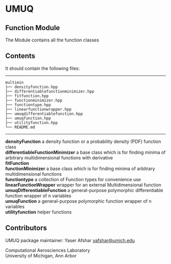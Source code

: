 # UMUQ

Function Module
------------

The Module contains all the function classes 

Contents
----------------

It should contain the following files:  

-----------------------------------
    multimin
    ├── densityfunction.hpp
    ├── differentiablefunctionminimizer.hpp
    ├── fitfunction.hpp
    ├── functionminimizer.hpp
    ├── functiontype.hpp
    ├── linearfunctionwrapper.hpp
    ├── umuqdifferentiablefunction.hpp
    ├── umuqfunction.hpp
    ├── utilityfunction.hpp
    └── README.md
-----------------------------------

**densityFunction** a density function or a probability density (PDF) function class    
**differentiableFunctionMinimizer** a base class which is for finding minima of arbitrary multidimensional functions with derivative    
**fitFunction**    
**functionMinimizer** a base class which is for finding minima of arbitrary multidimensional functions    
**functiontype** a collection of Function types for convenience use    
**linearFunctionWrapper** wrapper for an external Multidimensional function    
**umuqDifferentiableFunction** a general-purpose polymorphic differentiable function wrapper of n variables    
**umuqFunction** a general-purpose polymorphic function wrapper of n variables    
**utilityfunction** helper functions    

Contributors
------------
UMUQ package maintainer: Yaser Afshar <yafshar@umich.edu>  

Computational Aerosciences Laboratory  
University of Michigan, Ann Arbor 
